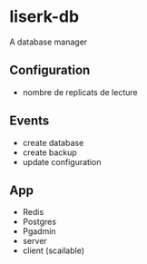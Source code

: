 # liserk-db
A database manager


## Configuration

- nombre de replicats de lecture

## Events

- create database
- create backup
- update configuration

## App

- Redis
- Postgres
- Pgadmin
- server
- client (scailable)

